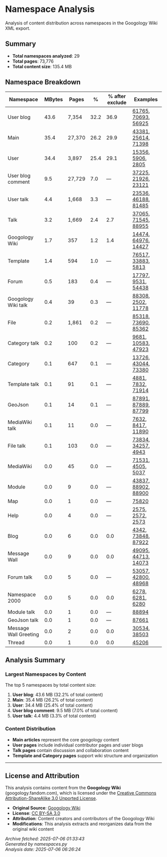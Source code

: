 # Namespace Analysis

Analysis of content distribution across namespaces in the Googology Wiki XML export.

## Summary

- **Total namespaces analyzed**: 29
- **Total pages**: 73,776
- **Total content size**: 135.4 MB

## Namespace Breakdown

| Namespace | MBytes | Pages | % | % after exclude | Examples |
|-----------|--------|-------|---|-----------------|----------|
| User blog | 43.6 | 7,354 | 32.2 | 36.9 | [61765](https://googology.fandom.com/?curid=61765), [70693](https://googology.fandom.com/?curid=70693), [56925](https://googology.fandom.com/?curid=56925) |
| Main | 35.4 | 27,370 | 26.2 | 29.9 | [43381](https://googology.fandom.com/?curid=43381), [25614](https://googology.fandom.com/?curid=25614), [71398](https://googology.fandom.com/?curid=71398) |
| User | 34.4 | 3,897 | 25.4 | 29.1 | [15356](https://googology.fandom.com/?curid=15356), [5906](https://googology.fandom.com/?curid=5906), [2805](https://googology.fandom.com/?curid=2805) |
| User blog comment | 9.5 | 27,729 | 7.0 | — | [37225](https://googology.fandom.com/?curid=37225), [21926](https://googology.fandom.com/?curid=21926), [23121](https://googology.fandom.com/?curid=23121) |
| User talk | 4.4 | 1,668 | 3.3 | — | [23536](https://googology.fandom.com/?curid=23536), [46188](https://googology.fandom.com/?curid=46188), [81485](https://googology.fandom.com/?curid=81485) |
| Talk | 3.2 | 1,669 | 2.4 | 2.7 | [37065](https://googology.fandom.com/?curid=37065), [71545](https://googology.fandom.com/?curid=71545), [88955](https://googology.fandom.com/?curid=88955) |
| Googology Wiki | 1.7 | 357 | 1.2 | 1.4 | [14474](https://googology.fandom.com/?curid=14474), [64976](https://googology.fandom.com/?curid=64976), [14427](https://googology.fandom.com/?curid=14427) |
| Template | 1.4 | 594 | 1.0 | — | [76517](https://googology.fandom.com/?curid=76517), [33883](https://googology.fandom.com/?curid=33883), [5813](https://googology.fandom.com/?curid=5813) |
| Forum | 0.5 | 183 | 0.4 | — | [17797](https://googology.fandom.com/?curid=17797), [9531](https://googology.fandom.com/?curid=9531), [54438](https://googology.fandom.com/?curid=54438) |
| Googology Wiki talk | 0.4 | 39 | 0.3 | — | [88308](https://googology.fandom.com/?curid=88308), [2502](https://googology.fandom.com/?curid=2502), [11778](https://googology.fandom.com/?curid=11778) |
| File | 0.2 | 1,861 | 0.2 | — | [85318](https://googology.fandom.com/?curid=85318), [73690](https://googology.fandom.com/?curid=73690), [85362](https://googology.fandom.com/?curid=85362) |
| Category talk | 0.2 | 100 | 0.2 | — | [9681](https://googology.fandom.com/?curid=9681), [10583](https://googology.fandom.com/?curid=10583), [47923](https://googology.fandom.com/?curid=47923) |
| Category | 0.1 | 647 | 0.1 | — | [13726](https://googology.fandom.com/?curid=13726), [43044](https://googology.fandom.com/?curid=43044), [73380](https://googology.fandom.com/?curid=73380) |
| Template talk | 0.1 | 91 | 0.1 | — | [4881](https://googology.fandom.com/?curid=4881), [7832](https://googology.fandom.com/?curid=7832), [71914](https://googology.fandom.com/?curid=71914) |
| GeoJson | 0.1 | 14 | 0.1 | — | [87891](https://googology.fandom.com/?curid=87891), [87889](https://googology.fandom.com/?curid=87889), [87799](https://googology.fandom.com/?curid=87799) |
| MediaWiki talk | 0.1 | 11 | 0.0 | — | [7632](https://googology.fandom.com/?curid=7632), [8417](https://googology.fandom.com/?curid=8417), [11890](https://googology.fandom.com/?curid=11890) |
| File talk | 0.1 | 103 | 0.0 | — | [73834](https://googology.fandom.com/?curid=73834), [34257](https://googology.fandom.com/?curid=34257), [4943](https://googology.fandom.com/?curid=4943) |
| MediaWiki | 0.0 | 45 | 0.0 | — | [71531](https://googology.fandom.com/?curid=71531), [4505](https://googology.fandom.com/?curid=4505), [5037](https://googology.fandom.com/?curid=5037) |
| Module | 0.0 | 9 | 0.0 | — | [43837](https://googology.fandom.com/?curid=43837), [88902](https://googology.fandom.com/?curid=88902), [88900](https://googology.fandom.com/?curid=88900) |
| Map | 0.0 | 1 | 0.0 | — | [75820](https://googology.fandom.com/?curid=75820) |
| Help | 0.0 | 4 | 0.0 | — | [2575](https://googology.fandom.com/?curid=2575), [2572](https://googology.fandom.com/?curid=2572), [2573](https://googology.fandom.com/?curid=2573) |
| Blog | 0.0 | 6 | 0.0 | 0.0 | [4342](https://googology.fandom.com/?curid=4342), [73848](https://googology.fandom.com/?curid=73848), [87922](https://googology.fandom.com/?curid=87922) |
| Message Wall | 0.0 | 9 | 0.0 | 0.0 | [49095](https://googology.fandom.com/?curid=49095), [44713](https://googology.fandom.com/?curid=44713), [14073](https://googology.fandom.com/?curid=14073) |
| Forum talk | 0.0 | 5 | 0.0 | — | [53057](https://googology.fandom.com/?curid=53057), [42800](https://googology.fandom.com/?curid=42800), [48968](https://googology.fandom.com/?curid=48968) |
| Namespace 2000 | 0.0 | 5 | 0.0 | 0.0 | [6278](https://googology.fandom.com/?curid=6278), [6281](https://googology.fandom.com/?curid=6281), [6280](https://googology.fandom.com/?curid=6280) |
| Module talk | 0.0 | 1 | 0.0 | — | [88894](https://googology.fandom.com/?curid=88894) |
| GeoJson talk | 0.0 | 1 | 0.0 | — | [87661](https://googology.fandom.com/?curid=87661) |
| Message Wall Greeting | 0.0 | 2 | 0.0 | 0.0 | [30534](https://googology.fandom.com/?curid=30534), [38503](https://googology.fandom.com/?curid=38503) |
| Thread | 0.0 | 1 | 0.0 | 0.0 | [45206](https://googology.fandom.com/?curid=45206) |

## Analysis Summary

### Largest Namespaces by Content
The top 5 namespaces by total content size:

1. **User blog**: 43.6 MB (32.2% of total content)
2. **Main**: 35.4 MB (26.2% of total content)
3. **User**: 34.4 MB (25.4% of total content)
4. **User blog comment**: 9.5 MB (7.0% of total content)
5. **User talk**: 4.4 MB (3.3% of total content)

### Content Distribution
- **Main articles** represent the core googology content
- **User pages** include individual contributor pages and user blogs
- **Talk pages** contain discussion and collaboration content
- **Template and Category pages** support wiki structure and organization

---

## License and Attribution

This analysis contains content from the **Googology Wiki** (googology.fandom.com), which is licensed under the [Creative Commons Attribution-ShareAlike 3.0 Unported License](https://creativecommons.org/licenses/by-sa/3.0/).

- **Original Source**: [Googology Wiki](https://googology.fandom.com)
- **License**: [CC BY-SA 3.0](https://creativecommons.org/licenses/by-sa/3.0/)
- **Attribution**: Content creators and contributors of the Googology Wiki
- **Modifications**: This analysis extracts and reorganizes data from the original wiki content

*Archive fetched: 2025-07-06 01:33:43*  
*Generated by namespaces.py*  
*Analysis date: 2025-07-06 06:26:24*
